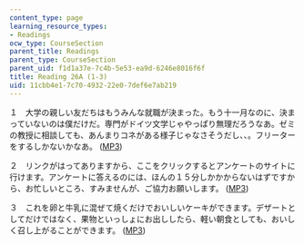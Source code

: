 ```yaml
---
content_type: page
learning_resource_types:
- Readings
ocw_type: CourseSection
parent_title: Readings
parent_type: CourseSection
parent_uid: f1d1a37e-7c4b-5e53-ea9d-6246e8016f6f
title: Reading 26A (1-3)
uid: 11cbb4e1-7c70-4932-22e0-7def6e7ab219
---
```


１　大学の親しい友だちはもうみんな就職が決まった。もう十一月なのに、決まっていないのは僕だけだ。専門がドイツ文学じゃやっぱり無理だろうなあ。ゼミの教授に相談しても、あんまりコネがある様子じゃなさそうだし、、。フリーターをするしかないかなあ。 ([MP3](/ans7870/21f/21f.505/f05/audio/Lesson26A-1.mp3))

２　リンクがはってありますから、ここをクリックするとアンケートのサイトに行けます。アンケートに答えるのには、ほんの１５分しかかからないはずですから、お忙しいところ、すみませんが、ご協力お願いします。 ([MP3](/ans7870/21f/21f.505/f05/audio/Lesson26A-2.mp3))

３　これを卵と牛乳に混ぜて焼くだけでおいしいケーキができます。デザートとしてだけではなく、果物といっしょにお出ししたら、軽い朝食としても、おいしく召し上がることができます。 ([MP3](/ans7870/21f/21f.505/f05/audio/Lesson26A-3.mp3))